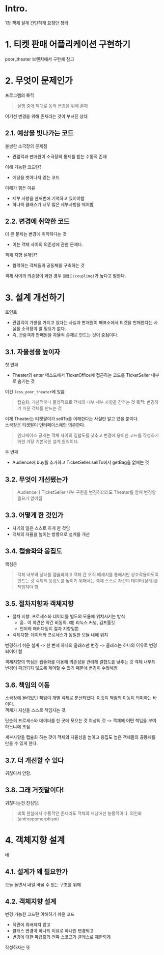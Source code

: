 # Intro.

1장 객체 설계 간단하게 요점만 정리

# 1. 티켓 판매 어플리케이션 구현하기

poor_theater 브랜치에서 구현체 참고

# 2. 무엇이 문제인가

프로그램의 목적

> 실행 중에 제대로 동작
> 변경을 위해 존재

여기선 변경을 위해 존재라는 것이 부셔진 상태

## 2.1. 예상을 빗나가는 코드

불쌍한 소극장의 문제점  

- 관람객과 판매원이 소극장의 통제를 받는 수동적 존재

이해 가능한 코드란?  

- 예상을 벗어나지 않는 코드

이해가 힘든 이유

- 세부 사항을 한꺼번에 기억하고 있어야함
- 하나의 클래스가 너무 많은 세부사항을 제어함

## 2.2. 변경에 취약한 코드

더 큰 문제는 변경에 취약하다는 것  

- 이는 객체 사이의 의존성에 관한 문제다.  

객체 지향 설계란?  

- 협력하는 객체들의 공동체를 구축하는 것

객체 사이의 의존성이 과한 경우 `결합도(coupling)`가 높다고 말한다.  

# 3. 설계 개선하기  

포인트

- 관람객이 가방을 가지고 있다는 사실과 판매원이 매표소에서 티켓을 판매한다는 사실을 소극장이 알 필요가 없다.
- 즉, 관람객과 판매원을 자율적 존재로 만드는 것이 중점이다.  

## 3.1. 자율성을 높이자  

첫 번째

- Theater의 enter 메소드에서 TicketOffice에 접근하는 코드를 TicketSeller 내부로 숨기는 것

이건 `less_poor_theater`에 있음

> 캡슐화: 개념적이나 물리적으로 객체의 내부 세부 사항을 감추는 것
> 목적: 변경하기 쉬운 객체를 만드는 것

이제 Theater는 티켓팔이가 sellTo를 이해한다는 사실만 알고 있을 뿐이다.  
소극장은 티켓팔이 인터페이스에만 의존한다. 

> 인터페이스 공개는 객체 사이의 결합도를 낮추고 변경에 용이한 코드를 작성하기 위한 가장 기본적인 설계 원칙이다.  

두 번째

- Audience에 buy를 추가하고 TicketSeller.sellTo에서 getBag을 없애는 것

## 3.2. 무엇이 개선됐는가

> Audience나 TicketSeller 내부 구현을 변경하더라도 Theater를 함께 변경할 필요가 없어짐

## 3.3. 어떻게 한 것인가

- 자기의 일은 스스로 하게 한 것임
- 객체의 자율을 높이는 방향으로 설계를 개선

## 3.4. 캡슐화와 응집도

핵심은

> 객체 내부의 상태를 캡슐화하고 객체 간 오직 메세지를 통해서만 상호작용하도록 만드는 것
> 객체의 응집도를 높이기 위해서는 객체 스스로 자신의 데이터(상태)를 책임져야 함

## 3.5. 절차지향과 객체지향

- 절차 지향: 프로세스와 데이터를 별도의 모듈에 위치시키는 방식
    - 흠.. 이 의견은 약간 비동의. 예) 리눅스 커널, 김프툴킷
    - 언어의 패러다임이 절차 지향일뿐
- 객체지향: 데이터와 프로세스가 동일한 모듈 내에 위치

변경하기 쉬운 설계 -> 한 번에 하나의 클래스만 변경 -> 클래스는 하나의 이유로 변경되어야 함

객체지향의 핵심은 캡슐화를 이용해 의존성을 관리해 결합도를 낮추는 것
객체 내부의 변경이 파급되지 않도록 제어할 수 있기 때문에 변경이 수월해짐

## 3.6. 책임의 이동

소극장에 몰려있던 책임이 개별 객체로 분산되었다. 이것이 책임의 이동이 의미하는 바이다.  
객체가 자신을 스스로 책임지는 것.  

단순히 프로세스와 데이터를 한 곳에 모으는 것 이상의 것 -> 객체에 어떤 책임을 부여하느냐에 초점

세부사항을 캡슐화 하는 것이 객체의 자율성을 높이고 응집도 높은 객체들의 공동체를 만들 수 있게 한다.  

## 3.7. 더 개선할 수 있다

귀찮아서 안함.

## 3.8. 그래 거짓말이다!

귀찮다는건 진심임.  

> 비록 현실에서 수동적인 존재라도 객체의 세상에선 능동적이다. 
> 의인화(anthropomorphism)

# 4. 객체지향 설계

네

## 4.1. 설계가 왜 필요한가

오늘 돌면서 내일 바꿀 수 있는 구조를 위해

## 4.2. 객체지향 설계

변경 가능한 코드란 이해하기 쉬운 코드  

- 직관에 위배되지 않고
- 클래스 변경이 하나의 이유로 하나만 변경되고
- 변경에 대한 파급효과 전파 스코프가 클래스로 제한되게

작성하자는 뜻

